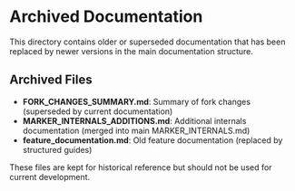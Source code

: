 # Archived Documentation

This directory contains older or superseded documentation that has been replaced by newer versions in the main documentation structure.

## Archived Files

- **FORK_CHANGES_SUMMARY.md**: Summary of fork changes (superseded by current documentation)
- **MARKER_INTERNALS_ADDITIONS.md**: Additional internals documentation (merged into main MARKER_INTERNALS.md)
- **feature_documentation.md**: Old feature documentation (replaced by structured guides)

These files are kept for historical reference but should not be used for current development.